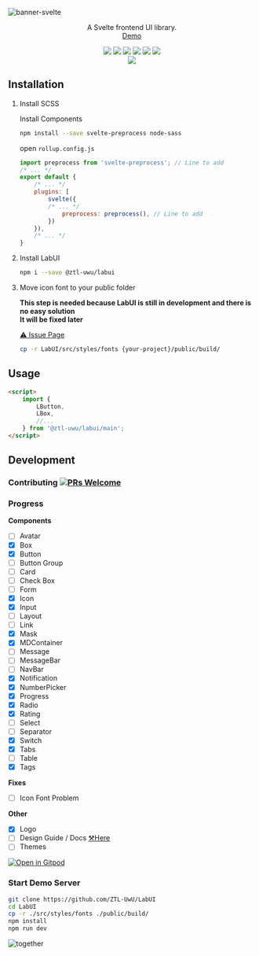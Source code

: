 ![banner-svelte](https://user-images.githubusercontent.com/49156174/186880741-483b026b-383f-4f4a-8d11-287a844562fc.png)


<p align="center">
    A Svelte frontend UI library.
    <br>
    <a href="https://ZTL-UwU.github.io/LabUI/">Demo</a>
</p>

<p align="center">
    <img src="https://img.shields.io/github/workflow/status/ZTL-UwU/LabUI/Build%20and%20Deploy?style=flat-square" />
    <img src="https://img.shields.io/github/languages/code-size/ZTL-UwU/LabUI?color=%2323a536&label=Code%20Size&logo=github&style=flat-square" />
    <img src="https://img.shields.io/github/license/ZTL-UwU/LabUI?color=%235bb2ec&label=License&style=flat-square" />
    <img src="https://img.shields.io/npm/v/@ztl-uwu/labui?color=%23f9b705&label=Version&style=flat-square" />
    <img src="https://img.shields.io/github/last-commit/ZTL-UwU/LabUI?color=%2357B558&label=Last%20Commit&style=flat-square" />
    <img src="https://wakatime.com/badge/github/ZTL-UwU/LabUI.svg?style=flat-square" />
    <br>
    <a href="https://www.npmjs.com/package/@ztl-uwu/labui">
        <img src="https://nodei.co/npm/@ztl-uwu/labui.png?mini=true" />
    </a>
</p>

## Installation

1. Install SCSS

    Install Components

    ```bash
    npm install --save svelte-preprocess node-sass
    ```

    open `rollup.config.js`

    ```javascript
    import preprocess from 'svelte-preprocess'; // Line to add
    /* ... */
    export default {
        /* ... */
        plugins: [
            svelte({
            /* ... */
                preprocess: preprocess(), // Line to add
            })
        }),
        /* ... */
    }
    ```

2. Install LabUI

    ```bash
    npm i --save @ztl-uwu/labui
    ```

3. Move icon font to your public folder

    **This step is needed because LabUI is still in development and there is no easy solution**  
    **It will be fixed later**

    [⚠️ Issue Page](https://github.com/ZTL-UwU/LabUI/issues/166)

    ```bash
    cp -r LabUI/src/styles/fonts {your-project}/public/build/
    ```

## Usage

```html
<script>
    import {
        LButton,
        LBox,
        //...
    } from '@ztl-uwu/labui/main';
</script>
```

## Development

### Contributing [![PRs Welcome](https://img.shields.io/badge/PRs-welcome-brightgreen.svg?style=flat-square)](http://makeapullrequest.com)

### Progress

**Components**
- [ ] Avatar
- [x] Box
- [x] Button
- [ ] Button Group
- [ ] Card
- [ ] Check Box
- [ ] Form
- [x] Icon
- [x] Input
- [ ] Layout
- [ ] Link
- [x] Mask
- [x] MDContainer
- [ ] Message
- [ ] MessageBar
- [ ] NavBar
- [x] Notification
- [x] NumberPicker
- [x] Progress
- [x] Radio
- [x] Rating
- [ ] Select
- [ ] Separator
- [x] Switch
- [x] Tabs
- [ ] Table
- [x] Tags

**Fixes**
- [ ] Icon Font Problem

**Other**
- [x] Logo
- [ ] Design Guide / Docs [⚒️Here](https://labui.js.org)
- [ ] Themes

[![Open in Gitpod](https://gitpod.io/button/open-in-gitpod.svg)](https://gitpod.io/#https://github.com/ZTL-UwU/LabUI)

### Start Demo Server

```bash
git clone https://github.com/ZTL-UwU/LabUI
cd LabUI
cp -r ./src/styles/fonts ./public/build/
npm install
npm run dev
```

![together](https://user-images.githubusercontent.com/49156174/185579786-0006d1d7-f5b5-4a0d-97a6-d6ab1054d1c9.png)
